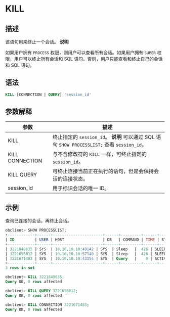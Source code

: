 KILL 
=========================



描述 
-----------

该语句用来终止一个会话。
**说明**



如果用户拥有 `PROCESS` 权限，则用户可以查看所有会话。如果用户拥有 `SUPER` 权限，用户可以终止所有会话和 SQL 语句。否则，用户只能查看和终止自己的会话和 SQL 语句。

语法 
-----------

```sql
KILL [CONNECTION | QUERY] 'session_id'
```



参数解释 
-------------



|       参数        |                                                      描述                                                      |
|-----------------|--------------------------------------------------------------------------------------------------------------|
| KILL            | 终止指定的 `session_id`。 **说明**  可以通过 SQL 语句 `SHOW PROCESSLIST;` 查看 `session_id`。 |
| KILL CONNECTION | 与不含修改符的 `KILL` 一样，可终止指定的 `session_id`。                                                                       |
| KILL QUERY      | 可终止连接当前正在执行的语句，但是会保持会话的连接状态。                                                                                 |
| session_id      | 用于标识会话的唯一 ID。                                                                                                |



示例 
-----------

查询已连接的会话，再终止会话。

```sql
obclient> SHOW PROCESSLIST;
+------------+------+----------------------+------+---------+------+--------+------------------+
| ID         | USER | HOST                 | DB   | COMMAND | TIME | STATE  | INFO             |
+------------+------+----------------------+------+---------+------+--------+------------------+
| 3221849635 | SYS  | 10.10.10.10:49142 | SYS  | Sleep   |  426 | SLEEP  | NULL             |
| 3221656012 | SYS  | 10.10.10.10:57140 | SYS  | Sleep   |  426 | SLEEP  | NULL             |
| 3221671483 | SYS  | 10.10.10.10:43154 | SYS  | Query   |    0 | ACTIVE | show processlist |
+------------+------+----------------------+------+---------+------+--------+------------------+
3 rows in set

obclient> KILL 3221849635;
Query OK, 0 rows affected

obclient> KILL QUERY 3221656012;
Query OK, 0 rows affected

obclient> KILL CONNECTION 3221671483;
Query OK, 0 rows affected
```



